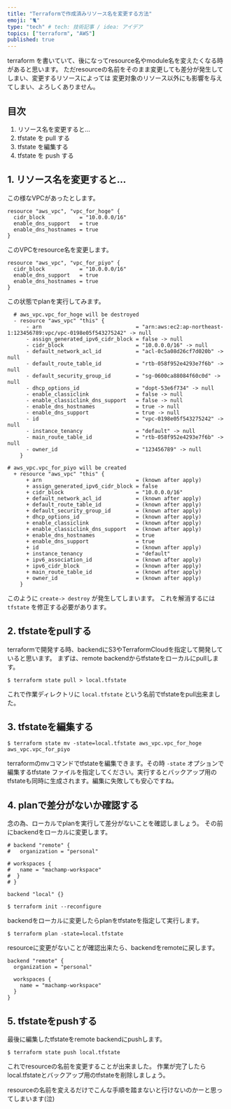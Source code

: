 ```yaml
---
title: "Terraformで作成済みリソース名を変更する方法"
emoji: "🐈"
type: "tech" # tech: 技術記事 / idea: アイデア
topics: ["terraform", "AWS"]
published: true
---
```


terraform を書いていて、後になってresource名やmodule名を変えたくなる時があると思います。
ただresourceの名前をそのまま変更しても差分が発生してしまい、変更するリソースによっては
変更対象のリソース以外にも影響を与えてしまい、よろしくありません。

## 目次

1. リソース名を変更すると...
2. tfstate を pull する
3. tfstate を編集する
4. tfstate を push する

## 1. リソース名を変更すると...

この様なVPCがあったとします。
```hcl
resource "aws_vpc", "vpc_for_hoge" {
  cidr_block           = "10.0.0.0/16"
  enable_dns_support   = true
  enable_dns_hostnames = true
}
```
このVPCをresource名を変更します。
```hcl
resource "aws_vpc", "vpc_for_piyo" {
  cidr_block           = "10.0.0.0/16"
  enable_dns_support   = true
  enable_dns_hostnames = true
}
```
この状態でplanを実行してみます。
```hcl
  # aws_vpc.vpc_for_hoge will be destroyed
  - resource "aws_vpc" "this" {
      - arn                              = "arn:aws:ec2:ap-northeast-1:123456789:vpc/vpc-0198e05f543275242" -> null
      - assign_generated_ipv6_cidr_block = false -> null
      - cidr_block                       = "10.0.0.0/16" -> null
      - default_network_acl_id           = "acl-0c5a08d26cf7d020b" -> null
      - default_route_table_id           = "rtb-058f952e4293e7f6b" -> null
      - default_security_group_id        = "sg-0600ca88084f60c0d" -> null
      - dhcp_options_id                  = "dopt-53e6f734" -> null
      - enable_classiclink               = false -> null
      - enable_classiclink_dns_support   = false -> null
      - enable_dns_hostnames             = true -> null
      - enable_dns_support               = true -> null
      - id                               = "vpc-0198e05f543275242" -> null
      - instance_tenancy                 = "default" -> null
      - main_route_table_id              = "rtb-058f952e4293e7f6b" -> null
      - owner_id                         = "123456789" -> null
    }

# aws_vpc.vpc_for_piyo will be created
  + resource "aws_vpc" "this" {
      + arn                              = (known after apply)
      + assign_generated_ipv6_cidr_block = false
      + cidr_block                       = "10.0.0.0/16"
      + default_network_acl_id           = (known after apply)
      + default_route_table_id           = (known after apply)
      + default_security_group_id        = (known after apply)
      + dhcp_options_id                  = (known after apply)
      + enable_classiclink               = (known after apply)
      + enable_classiclink_dns_support   = (known after apply)
      + enable_dns_hostnames             = true
      + enable_dns_support               = true
      + id                               = (known after apply)
      + instance_tenancy                 = "default"
      + ipv6_association_id              = (known after apply)
      + ipv6_cidr_block                  = (known after apply)
      + main_route_table_id              = (known after apply)
      + owner_id                         = (known after apply)
    }
```

このように `create-> destroy` が発生してしまいます。
これを解消するには `tfstate` を修正する必要があります。

## 2. tfstateをpullする

terraformで開発する時、backendにS3やTerraformCloudを指定して開発していると思います。
まずは、remote backendからtfstateをローカルにpullします。

```shell
$ terraform state pull > local.tfstate
```

これで作業ディレクトリに `local.tfstate` という名前でtfstateをpull出来ました。

## 3. tfstateを編集する

```shell
$ terraform state mv -state=local.tfstate aws_vpc.vpc_for_hoge aws_vpc.vpc_for_piyo
```
terraformのmvコマンドでtfstateを編集できます。その時 `-state` オプションで
編集するtfstate ファイルを指定してください。実行するとバックアップ用の
tfstateも同時に生成されます。編集に失敗しても安心ですね。

## 4. planで差分がないか確認する

念の為、ローカルでplanを実行して差分がないことを確認しましょう。
その前にbackendをローカルに変更します。

```hcl
# backend "remote" {
#   organization = "personal"

# workspaces {
#   name = "machamp-workspace"
#  }
# }

backend "local" {}
```

```shell
$ terraform init --reconfigure
```
backendをローカルに変更したらplanをtfstateを指定して実行します。
```
$ terraform plan -state=local.tfstate
```
resourceに変更がないことが確認出来たら、backendをremoteに戻します。

```hcl
backend "remote" {
  organization = "personal"

  workspaces {
    name = "machamp-workspace"
  }
}
```

## 5. tfstateをpushする

最後に編集したtfstateをremote backendにpushします。

```shell
$ terraform state push local.tfstate
```

これでresourceの名前を変更することが出来ました。
作業が完了したらlocal.tfstateとバックアップ用のtfstateを削除しましょう。

resourceの名前を変えるだけでこんな手順を踏まないと行けないのかーと思ってしまいます(泣)